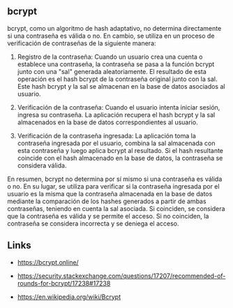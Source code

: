 ## bcrypt

bcrypt, como un algoritmo de hash adaptativo, no determina directamente si una contraseña es válida o no. En cambio, se utiliza en un proceso de verificación de contraseñas de la siguiente manera:

1. Registro de la contraseña: Cuando un usuario crea una cuenta o establece una contraseña, la contraseña se pasa a la función bcrypt junto con una "sal" generada aleatoriamente. El resultado de esta operación es el hash bcrypt de la contraseña original junto con la sal. Este hash bcrypt y la sal se almacenan en la base de datos asociados al usuario.

2. Verificación de la contraseña: Cuando el usuario intenta iniciar sesión, ingresa su contraseña. La aplicación recupera el hash bcrypt y la sal almacenados en la base de datos correspondientes al usuario.

3. Verificación de la contraseña ingresada: La aplicación toma la contraseña ingresada por el usuario, combina la sal almacenada con esta contraseña y luego aplica bcrypt al resultado. Si el hash resultante coincide con el hash almacenado en la base de datos, la contraseña se considera válida.

En resumen, bcrypt no determina por sí mismo si una contraseña es válida o no. En su lugar, se utiliza para verificar si la contraseña ingresada por el usuario es la misma que la contraseña almacenada en la base de datos mediante la comparación de los hashes generados a partir de ambas contraseñas, teniendo en cuenta la sal asociada. Si coinciden, se considera que la contraseña es válida y se permite el acceso. Si no coinciden, la contraseña se considera incorrecta y se deniega el acceso.

## Links
- https://bcrypt.online/

- https://security.stackexchange.com/questions/17207/recommended-of-rounds-for-bcrypt/17238#17238

- https://en.wikipedia.org/wiki/Bcrypt